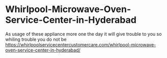 # Whirlpool-Microwave-Oven-Service-Center-in-Hyderabad
As usage of these appliance more one the day it will give trouble to you so whiling trouble you do not be https://whirlpoolservicecentercustomercare.com/whirlpool-microwave-oven-service-center-in-hyderabad/
